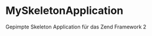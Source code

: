 MySkeletonApplication
=====================

Gepimpte Skeleton Application für das Zend Framework 2
